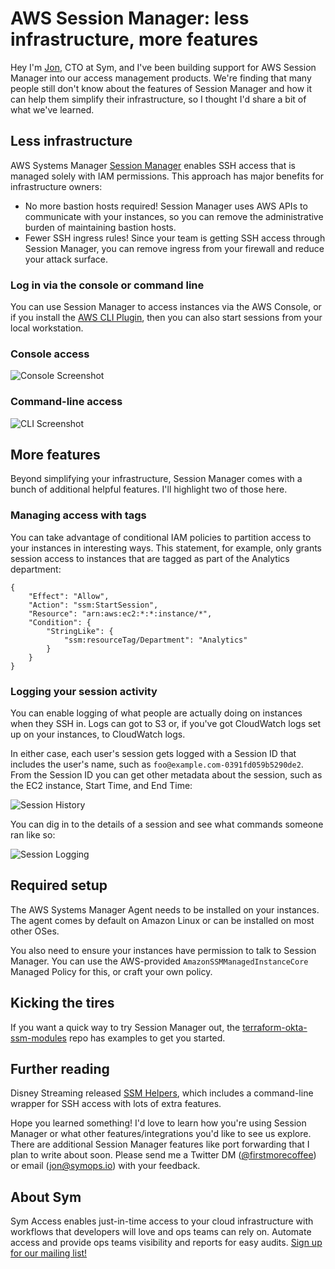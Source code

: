 # AWS Session Manager: less infrastructure, more features

Hey I'm [Jon](https://www.jonbass.me/), CTO at Sym, and I've been building support for AWS Session Manager into our access management products. We're finding that many people still don't know about the features of Session Manager and how it can help them simplify their infrastructure, so I thought I'd share a bit of what we've learned.

## Less infrastructure

AWS Systems Manager [Session Manager](https://docs.aws.amazon.com/systems-manager/latest/userguide/session-manager.html) enables SSH access that is managed solely with IAM permissions. This approach has major benefits for infrastructure owners:

* No more bastion hosts required! Session Manager uses AWS APIs to communicate with your instances, so you can remove the administrative burden of maintaining bastion hosts.
* Fewer SSH ingress rules! Since your team is getting SSH access through Session Manager, you can remove ingress from your firewall and reduce your attack surface.

### Log in via the console or command line

You can use Session Manager to access instances via the AWS Console, or if you install the [AWS CLI Plugin](https://docs.aws.amazon.com/systems-manager/latest/userguide/session-manager-working-with-install-plugin.html), then you can also start sessions from your local workstation.

### Console access

![Console Screenshot](ConsoleLogin.png "Console Screenshot")

### Command-line access

![CLI Screenshot](CommandLine.png "Command Line Screenshot")

## More features

Beyond simplifying your infrastructure, Session Manager comes with a bunch of additional helpful features. I'll highlight two of those here.

### Managing access with tags

You can take advantage of conditional IAM policies to partition access to your instances in interesting ways. This statement, for example, only grants session access to instances that are tagged as part of the Analytics department:

    {
        "Effect": "Allow",
        "Action": "ssm:StartSession",
        "Resource": "arn:aws:ec2:*:*:instance/*",
        "Condition": {
            "StringLike": {
                "ssm:resourceTag/Department": "Analytics"
            }
        }
    }

### Logging your session activity

You can enable logging of what people are actually doing on instances when they SSH in. Logs can got to S3 or, if you've got CloudWatch logs set up on your instances, to CloudWatch logs.

In either case, each user's session gets logged with a Session ID that includes the user's name, such as `foo@example.com-0391fd059b5290de2`. From the Session ID you can get other metadata about the session, such as the EC2 instance, Start Time, and End Time:

![Session History](SessionHistory.png "SessionHistory Screenshot")

You can dig in to the details of a session and see what commands someone ran like so:

![Session Logging](SessionLogging.png "SessionLogging Screenshot")

## Required setup

The AWS Systems Manager Agent needs to be installed on your instances. The agent comes by default on Amazon Linux or can be installed on most other OSes.

You also need to ensure your instances have permission to talk to Session Manager. You can use the AWS-provided `AmazonSSMManagedInstanceCore` Managed Policy for this, or craft your own policy.

## Kicking the tires

If you want a quick way to try Session Manager out, the [terraform-okta-ssm-modules](https://github.com/symopsio/terraform-okta-ssm-modules) repo has examples to get you started.

## Further reading

Disney Streaming released [SSM Helpers](https://github.com/disneystreaming/ssm-helpers), which includes a command-line wrapper for SSH access with lots of extra features.

Hope you learned something! I'd love to learn how you're using Session Manager or what other features/integrations you'd like to see us explore. There are additional Session Manager features like port forwarding that I plan to write about soon. Please send me a Twitter DM ([@firstmorecoffee](https://twitter.com/firstmorecoffee)) or email ([jon@symops.io](mailto:jon@symops.io)) with your feedback.

## About Sym

Sym Access enables just-in-time access to your cloud infrastructure with workflows that developers will love and ops teams can rely on. Automate access and provide ops teams visibility and reports for easy audits. [Sign up for our mailing list!](https://www.symops.io/)
